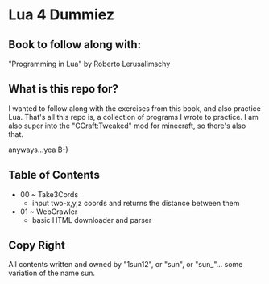 # Lua 4 Dummiez

## Book to follow along with:

"Programming in Lua" by Roberto Lerusalimschy

## What is this repo for?

I wanted to follow along with the exercises from this book, and also practice Lua.
That's all this repo is, a collection of programs I wrote to practice.
I am also super into the "CCraft:Tweaked" mod for minecraft, so there's also that.

anyways...yea B-)

## Table of Contents

- 00 ~ Take3Cords
    - input two-x,y,z coords and returns the distance between them
- 01 ~ WebCrawler
    - basic HTML downloader and parser

## Copy Right

All contents written and owned by "1sun12", or "sun", or "sun_"... some variation of the name sun.
